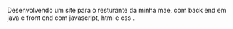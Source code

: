 Desenvolvendo um site para o resturante da minha mae, com back end em java e front end com javascript, html e css . 
